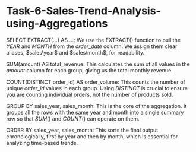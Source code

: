 # Task-6-Sales-Trend-Analysis-using-Aggregations

SELECT EXTRACT(...) AS ...: We use the EXTRACT() function to pull the $YEAR$ and $MONTH$ from the $order\_date$ column. We assign them clear aliases, $sales\year$ and $sales\month$, for readability.

SUM(amount) AS total_revenue: This calculates the sum of all values in the $amount$ column for each group, giving us the total monthly revenue.

COUNT(DISTINCT order_id) AS order_volume: This counts the number of unique $order\_id$ values in each group. Using $DISTINCT$ is crucial to ensure you are counting individual orders, not the number of products sold.

GROUP BY sales_year, sales_month: This is the core of the aggregation. It groups all the rows with the same year and month into a single summary row so that $SUM()$ and $COUNT()$ can operate on them.

ORDER BY sales_year, sales_month: This sorts the final output chronologically, first by year and then by month, which is essential for analyzing time-based trends.







